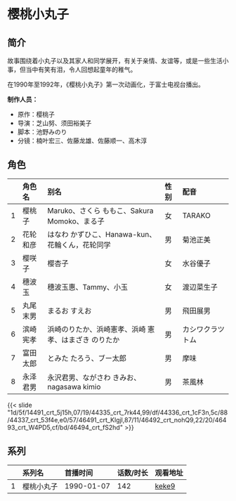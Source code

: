 # 樱桃小丸子


## 简介

故事围绕着小丸子以及其家人和同学展开，有关于亲情、友谊等，或是一些生活小事，但当中有笑有泪，令人回想起童年的稚气。

在1990年至1992年，《樱桃小丸子》第一次动画化，于富士电视台播出。

**制作人员：**
- 原作：樱桃子
- 导演：芝山努、须田裕美子
- 脚本：池野みのり
- 分镜：楠叶宏三、佐藤龙雄、佐藤顺一、高木淳

## 角色

|     |   角色名   |   别名  | 性别 |  配音  |
|:--- |:------  |:----      |:---  |:--   |
| 1 | 樱桃子 | Maruko、さくら ももこ、Sakura Momoko、まる子 | 女 | TARAKO |
| 2 | 花轮和彦 | はなわ かずひこ、Hanawa-kun、花輪くん，花轮同学 | 男 | 菊池正美 |
| 3 | 樱咲子 | 樱杏子 | 女 | 水谷優子 |
| 4 | 穗波玉 | 穗波玉惠、Tammy、小玉 | 女 | 渡辺菜生子 |
| 5 | 丸尾末男 | まるお すえお | 男 | 飛田展男 |
| 6 | 滨崎宪孝 | 浜崎のりたか、浜崎憲孝、浜崎 憲孝、はまざき のりたか | 男 | カシワクラツトム |
| 7 | 富田太郎 | とみた たろう、ブー太郎 | 男 | 摩味 |
| 8 | 永泽君男 | 永沢君男、ながさわ きみお、nagasawa kimio | 男 | 茶風林 |

{{< slide "1d/5f/14491_crt_5j15h,07/19/44335_crt_7rk44,99/df/44336_crt_1cF3n,5c/88/44337_crt_53f4e,e0/57/46491_crt_Klgjl,87/11/46492_crt_nohQ9,22/20/46493_crt_W4PD5,cf/bd/46494_crt_fS2hd" >}}

## 系列

|     | 系列名   | 首播时间       | 话数/时长 | 观看地址                                                    |
| :-- | :---- | :--------- | :---- | :------------------------------------------------------ |
| 1   | 樱桃小丸子 | 1990-01-07 | 142   | [keke9](https://www.keke9.app/play/26016-32-11218.html) |

<!--

## 配乐

{{< music auto="https://y.qq.com/n/yqq/album/.html" >}}

## MAD

{{< media auto="mad/chibi_maruko-chan" >}}

-->



